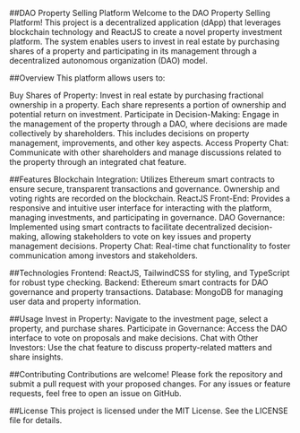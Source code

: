 ##DAO Property Selling Platform
Welcome to the DAO Property Selling Platform! This project is a decentralized application (dApp) that leverages blockchain technology and ReactJS to create a novel property investment platform. The system enables users to invest in real estate by purchasing shares of a property and participating in its management through a decentralized autonomous organization (DAO) model.

##Overview
This platform allows users to:

Buy Shares of Property: Invest in real estate by purchasing fractional ownership in a property. Each share represents a portion of ownership and potential return on investment.
Participate in Decision-Making: Engage in the management of the property through a DAO, where decisions are made collectively by shareholders. This includes decisions on property management, improvements, and other key aspects.
Access Property Chat: Communicate with other shareholders and manage discussions related to the property through an integrated chat feature.

##Features
Blockchain Integration: Utilizes Ethereum smart contracts to ensure secure, transparent transactions and governance. Ownership and voting rights are recorded on the blockchain.
ReactJS Front-End: Provides a responsive and intuitive user interface for interacting with the platform, managing investments, and participating in governance.
DAO Governance: Implemented using smart contracts to facilitate decentralized decision-making, allowing stakeholders to vote on key issues and property management decisions.
Property Chat: Real-time chat functionality to foster communication among investors and stakeholders.

##Technologies
Frontend: ReactJS, TailwindCSS for styling, and TypeScript for robust type checking.
Backend: Ethereum smart contracts for DAO governance and property transactions.
Database: MongoDB for managing user data and property information.

##Usage
Invest in Property: Navigate to the investment page, select a property, and purchase shares.
Participate in Governance: Access the DAO interface to vote on proposals and make decisions.
Chat with Other Investors: Use the chat feature to discuss property-related matters and share insights.

##Contributing
Contributions are welcome! Please fork the repository and submit a pull request with your proposed changes. For any issues or feature requests, feel free to open an issue on GitHub.

##License
This project is licensed under the MIT License. See the LICENSE file for details.

